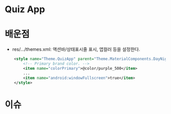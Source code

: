 # Quiz App

# 배운점
* res/.../themes.xml: 액션바/상태표시줄 표시, 앱컬러 등을 설정한다.
```xml
    <style name="Theme.QuizApp" parent="Theme.MaterialComponents.DayNight.NoActionBar">
        <!-- Primary brand color. -->
        <item name="colorPrimary">@color/purple_500</item>
        ...
        <item name="android:windowFullscreen">true</item>
    </style>
```


# 이슈